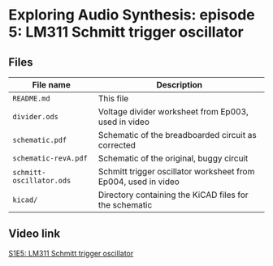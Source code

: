 # Exploring Audio Synthesis: episode 5: LM311 Schmitt trigger oscillator

## Files

| File name                | Description                                       |
| ------------------------ | ------------------------------------------------- |
| `README.md`              | This file                                         |
| `divider.ods`            | Voltage divider worksheet from Ep003, used in video   |
| `schematic.pdf`          | Schematic of the breadboarded circuit as corrected |
| `schematic-revA.pdf`     | Schematic of the original, buggy circuit          |
| `schmitt-oscillator.ods` | Schmitt trigger oscillator worksheet from Ep004, used in video |
|  `kicad/`                | Directory containing the KiCAD files for the schematic |




## Video link

[S1E5: LM311 Schmitt trigger oscillator](https://youtu.be/mYEhulFMMgo)
